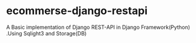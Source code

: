 # ecommerse-django-restapi
A Basic implementation of  Django REST-API in Django Framework(Python) .Using Sqlight3 and Storage(DB)
